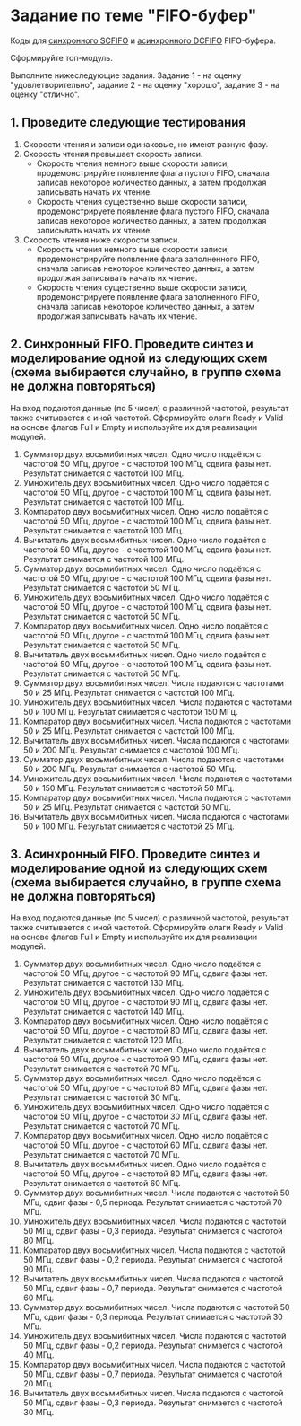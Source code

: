 # Задание по теме "FIFO-буфер"

Коды для [синхронного SCFIFO](https://github.com/einmpei/course_vlsidesign/tree/main/ASIC%20design/Sync_FIFO/rtl) и [асинхронного DCFIFO](https://github.com/einmpei/course_vlsidesign/tree/main/ASIC%20design/Async_FIFO/rtl) FIFO-буфера.

Сформируйте топ-модуль.

Выполните нижеследующие задания. Задание 1 - на оценку "удовлетворительно", задание 2 - на оценку "хорошо", задание 3 - на оценку "отлично".

## 1. Проведите следующие тестирования

1. Скорости чтения и записи одинаковые, но имеют разную фазу.
2. Скорость чтения превышает скорость записи.
    - Скорость чтения немного выше скорости записи, продемонстрируйте появление флага пустого FIFO, сначала записав некоторое количество данных, а затем продолжая записывать начать их чтение.
    - Скорость чтения существенно выше скорости записи, продемонстрируете появление флага пустого FIFO, сначала записав некоторое количество данных, а затем продолжая записывать начать их чтение.
3. Скорость чтения ниже скорости записи.
    - Скорость чтения немного выше скорости записи, продемонстрируйте появление флага заполненного FIFO, сначала записав некоторое количество данных, а затем продолжая записывать начать их чтение.
    - Скорость чтения существенно выше скорости записи, продемонстрируете появление флага заполненного FIFO, сначала записав некоторое количество данных, а затем продолжая записывать начать их чтение.

## 2. Синхронный FIFO. Проведите синтез и моделирование одной из следующих схем (схема выбирается случайно, в группе схема не должна повторяться)

На вход подаются данные (по 5 чисел) с различной частотой, результат также считывается с иной частотой.
Сформируйте флаги Ready и Valid на основе флагов Full и Empty и используйте их для реализации модулей.

1. Сумматор двух восьмибитных чисел. Одно число подаётся с частотой 50 МГц, другое - с частотой 100 МГц, сдвига фазы нет. Результат снимается с частотой 100 МГц.
2. Умножитель двух восьмибитных чисел. Одно число подаётся с частотой 50 МГц, другое - с частотой 100 МГц, сдвига фазы нет. Результат снимается с частотой 100 МГц.
3. Компаратор двух восьмибитных чисел. Одно число подаётся с частотой 50 МГц, другое - с частотой 100 МГц, сдвига фазы нет. Результат снимается с частотой 100 МГц.
4. Вычитатель двух восьмибитных чисел.  Одно число подаётся с частотой 50 МГц, другое - с частотой 100 МГц, сдвига фазы нет. Результат снимается с частотой 100 МГц.
5. Сумматор двух восьмибитных чисел. Одно число подаётся с частотой 50 МГц, другое - с частотой 100 МГц, сдвига фазы нет. Результат снимается с частотой 50 МГц.
6. Умножитель двух восьмибитных чисел. Одно число подаётся с частотой 50 МГц, другое - с частотой 100 МГц, сдвига фазы нет. Результат снимается с частотой 50 МГц.
7. Компаратор двух восьмибитных чисел. Одно число подаётся с частотой 50 МГц, другое - с частотой 100 МГц, сдвига фазы нет. Результат снимается с частотой 50 МГц.
8. Вычитатель двух восьмибитных чисел.  Одно число подаётся с частотой 50 МГц, другое - с частотой 100 МГц, сдвига фазы нет. Результат снимается с частотой 50 МГц.
9. Сумматор двух восьмибитных чисел. Числа подаются с частотами 50 и 25 МГц. Результат снимается с частотой 100 МГц.
10. Умножитель двух восьмибитных чисел. Числа подаются с частотами 50 и 100 МГц. Результат снимается с частотой 150 МГц.
11. Компаратор двух восьмибитных чисел. Числа подаются с частотами 50 и 25 МГц. Результат снимается с частотой 100 МГц.
12. Вычитатель двух восьмибитных чисел. Числа подаются с частотами 50 и 200 МГц. Результат снимается с частотой 100 МГц.
13. Сумматор двух восьмибитных чисел. Числа подаются с частотами 50 и 200 МГц. Результат снимается с частотой 50 МГц.
14. Умножитель двух восьмибитных чисел. Числа подаются с частотами 50 и 150 МГц. Результат снимается с частотой 50 МГц.
15. Компаратор двух восьмибитных чисел. Числа подаются с частотами 50 и 25 МГц. Результат снимается с частотой 50 МГц.
16. Вычитатель двух восьмибитных чисел. Числа подаются с частотами 50 и 100 МГц. Результат снимается с частотой 25 МГц.

## 3. Асинхронный FIFO. Проведите синтез и моделирование одной из следующих схем (схема выбирается случайно, в группе схема не должна повторяться)

На вход подаются данные (по 5 чисел) с различной частотой, результат также считывается с иной частотой.
Сформируйте флаги Ready и Valid на основе флагов Full и Empty и используйте их для реализации модулей.

1. Сумматор двух восьмибитных чисел. Одно число подаётся с частотой 50 МГц, другое - с частотой 90 МГц, сдвига фазы нет. Результат снимается с частотой 130 МГц.
2. Умножитель двух восьмибитных чисел. Одно число подаётся с частотой 50 МГц, другое - с частотой 90 МГц, сдвига фазы нет. Результат снимается с частотой 140 МГц.
3. Компаратор двух восьмибитных чисел. Одно число подаётся с частотой 50 МГц, другое - с частотой 80 МГц, сдвига фазы нет. Результат снимается с частотой 120 МГц.
4. Вычитатель двух восьмибитных чисел.  Одно число подаётся с частотой 50 МГц, другое - с частотой 90 МГц, сдвига фазы нет. Результат снимается с частотой 70 МГц.
5. Сумматор двух восьмибитных чисел. Одно число подаётся с частотой 50 МГц, другое - с частотой 80 МГц, сдвига фазы нет. Результат снимается с частотой 30 МГц.
6. Умножитель двух восьмибитных чисел. Одно число подаётся с частотой 50 МГц, другое - с частотой 30 МГц, сдвига фазы нет. Результат снимается с частотой 70 МГц.
7. Компаратор двух восьмибитных чисел. Одно число подаётся с частотой 50 МГц, другое - с частотой 60 МГц, сдвига фазы нет. Результат снимается с частотой 70 МГц.
8. Вычитатель двух восьмибитных чисел.  Одно число подаётся с частотой 50 МГц, другое - с частотой 80 МГц, сдвига фазы нет. Результат снимается с частотой 60 МГц.
9. Сумматор двух восьмибитных чисел. Числа подаются с частотой 50 МГц, сдвиг фазы - 0,5 периода. Результат снимается с частотой 70 МГц.
10. Умножитель двух восьмибитных чисел. Числа подаются с частотой 50 МГц, сдвиг фазы - 0,3 периода. Результат снимается с частотой 80 МГц.
11. Компаратор двух восьмибитных чисел. Числа подаются с частотой 50 МГц, сдвиг фазы - 0,2 периода. Результат снимается с частотой 90 МГц.
12. Вычитатель двух восьмибитных чисел. Числа подаются с частотой 50 МГц, сдвиг фазы - 0,7 периода. Результат снимается с частотой 60 МГц.
13. Сумматор двух восьмибитных чисел. Числа подаются с частотой 50 МГц, сдвиг фазы - 0,3 периода. Результат снимается с частотой 30 МГц.
14. Умножитель двух восьмибитных чисел. Числа подаются с частотой 50 МГц, сдвиг фазы - 0,2 периода. Результат снимается с частотой 40 МГц.
15. Компаратор двух восьмибитных чисел. Числа подаются с частотой 50 МГц, сдвиг фазы - 0,7 периода. Результат снимается с частотой 20 МГц.
16. Вычитатель двух восьмибитных чисел. Числа подаются с частотой 50 МГц, сдвиг фазы - 0,3 периода. Результат снимается с частотой 30 МГц.
